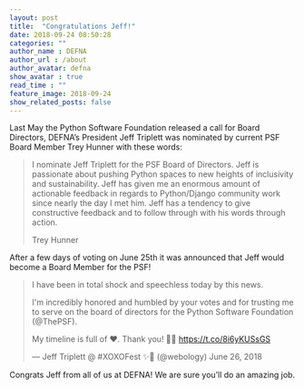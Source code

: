 ```yaml
---
layout: post
title:  "Congratulations Jeff!"
date: 2018-09-24 08:50:28
categories: ""
author_name : DEFNA
author_url : /about
author_avatar: defna
show_avatar : true
read_time : ""
feature_image: 2018-09-24
show_related_posts: false
---
```


Last May the Python Software Foundation released a call for Board Directors, DEFNA’s President Jeff Triplett was nominated by current PSF Board Member Trey Hunner with these words:

>I nominate Jeff Triplett for the PSF Board of Directors. Jeff is passionate about pushing Python spaces to new heights of inclusivity and sustainability. Jeff has given me an enormous amount of actionable feedback in regards to Python/Django community work since nearly the day I met him. Jeff has a tendency to give constructive feedback and to follow through with his words through action.
>
>Trey Hunner

After a few days of voting on June 25th it was announced that Jeff would become a Board Member for the PSF!

>I have been in total shock and speechless today by this news.
>
>I'm incredibly honored and humbled by your votes and for trusting me to serve on the board of directors for the Python Software Foundation (@ThePSF).
>
>My timeline is full of ❤️. Thank you! 🎉✨ https://t.co/8i6yKUSsGS
>
>— Jeff Triplett @ #XOXOFest ✨👋 (@webology) June 26, 2018

Congrats Jeff from all of us at DEFNA! We are sure you’ll do an amazing job. 

